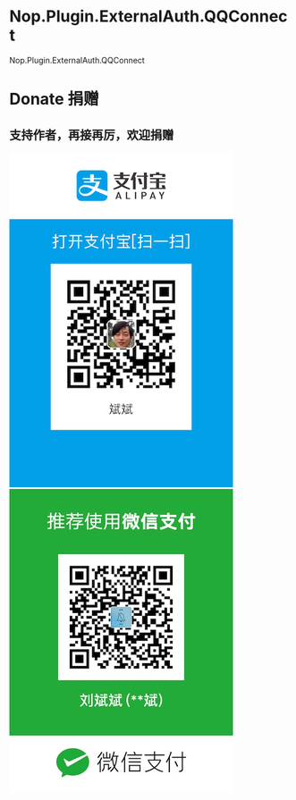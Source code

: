 # Nop.Plugin.ExternalAuth.QQConnect
Nop.Plugin.ExternalAuth.QQConnect
# Donate 捐赠 
## 支持作者，再接再厉，欢迎捐赠
![|small](https://github.com/lotosbin/lotosbin.github.io/raw/master/donate/alipay.png) ![](https://github.com/lotosbin/lotosbin.github.io/raw/master/donate/wechat.JPG)
